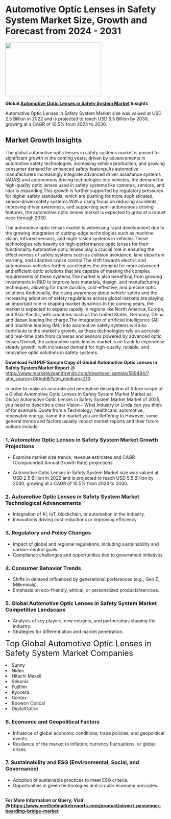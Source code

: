<H1>Automotive Optic Lenses in Safety System Market Size, Growth and Forecast from 2024 - 2031</H1><img class="aligncenter size-medium wp-image-584254" src="https://thirdeyenews.in/wp-content/uploads/2024/09/Global-Market-Research-300x168.jpeg" alt="" width="300" height="168" /><p><strong>Global&nbsp;<a href="https://www.marketsizeandtrends.com/download-sample/589484/?utm_source=Github8j?utm_medium=213">Automotive Optic Lenses in Safety System Market</a> Insights</strong></p><p>Automotive Optic Lenses in Safety System Market size was valued at USD 2.5 Billion in 2022 and is projected to reach USD 5.5 Billion by 2030, growing at a CAGR of 10.5% from 2024 to 2030.</p><p><h2>Market Growth Insights</h2> <p>The global automotive optic lenses in safety systems market is poised for significant growth in the coming years, driven by advancements in automotive safety technologies, increasing vehicle production, and growing consumer demand for enhanced safety features.As automotive manufacturers increasingly integrate advanced driver assistance systems (ADAS) and autonomous driving technologies into vehicles, the demand for high-quality optic lenses used in safety systems like cameras, sensors, and lidar is expanding.This growth is further supported by regulatory pressures for higher safety standards, which are pushing for more sophisticated, sensor-driven safety systems.With a rising focus on reducing accidents, improving driver awareness, and supporting semi-autonomous driving features, the automotive optic lenses market is expected to grow at a robust pace through 2030.</p> <p>The automotive optic lenses market is witnessing rapid development due to the growing integration of cutting-edge technologies such as machine vision, infrared sensors, and night-vision systems in vehicles.These technologies rely heavily on high-performance optic lenses for their functionality.Automotive optic lenses play a crucial role in ensuring the effectiveness of safety systems such as collision avoidance, lane departure warning, and adaptive cruise control.The shift towards electric and autonomous vehicles further accelerates the demand for more advanced and efficient optic solutions that are capable of meeting the complex requirements of these systems.The market is also benefiting from growing investments in R&D to improve lens materials, design, and manufacturing techniques, allowing for more durable, cost-effective, and precise optic solutions.Additionally, the rising awareness about vehicle safety and the increasing adoption of safety regulations across global markets are playing an important role in shaping market dynamics.In the coming years, the market is expected to expand rapidly in regions like North America, Europe, and Asia-Pacific, with countries such as the United States, Germany, China, and Japan leading the charge.The integration of artificial intelligence (AI) and machine learning (ML) into automotive safety systems will also contribute to the market's growth, as these technologies rely on accurate and real-time data from cameras and sensors powered by advanced optic lenses.Overall, the automotive optic lenses market is on track to experience steady growth, with increased demand for high-quality, reliable, and innovative optic solutions in safety systems.</p><p><span class=""><strong>Download Full PDF Sample Copy of Global Automotive Optic Lenses in Safety System Market Report</strong> @ <a href="https://www.marketsizeandtrends.com/download-sample/589484/?utm_source=Github8j?utm_medium=213" target="_blank">https://www.marketsizeandtrends.com/download-sample/589484/?utm_source=Github8j?utm_medium=213</a></span></p><p>In order to make an accurate and perceptive description of future scope of a Global&nbsp;Automotive Optic Lenses in Safety System Market Market as Global&nbsp;Automotive Optic Lenses in Safety System Market Market of 2025, you need to describe a clear Vision &ndash; What Industry or Linda can you think of for example: Quote from a Technology, healthcare, automotive, renewable energy, name the market you are Reffering to.However, some general trends and factors usually impact market reports and their future outlook include:</p><h3>1.&nbsp;<strong>Automotive Optic Lenses in Safety System Market Growth Projections</strong></h3><ul><li>Examine market size trends, revenue estimates and CAGR (Compounded Annual Growth Rate) projections.</li><li><p>Automotive Optic Lenses in Safety System Market size was valued at USD 2.5 Billion in 2022 and is projected to reach USD 5.5 Billion by 2030, growing at a CAGR of 10.5% from 2024 to 2030.</p></li></ul><h3>2.&nbsp;<strong>Automotive Optic Lenses in Safety System Market Technological Advancements</strong></h3><ul><li>Integration of AI, IoT, blockchain, or automation in the industry.</li><li>Innovations driving cost reductions or improving efficiency.</li></ul><h3>3.&nbsp;<strong>Regulatory and Policy Changes</strong></h3><ul><li>Impact of global and regional regulations, including sustainability and carbon-neutral goals.</li><li>Compliance challenges and opportunities tied to government initiatives.</li></ul><h3>4.&nbsp;<strong>Consumer Behavior Trends</strong></h3><ul><li>Shifts in demand influenced by generational preferences (e.g., Gen Z, Millennials).</li><li>Emphasis on eco-friendly, ethical, or personalized products/services.</li></ul><h3>5.&nbsp;<strong>Global Automotive Optic Lenses in Safety System Market Competitive Landscape</strong></h3><ul><li>Analysis of key players, new entrants, and partnerships shaping the industry.</li><li>Strategies for differentiation and market penetration.</li></ul><p data-pm-slice="1 1 []"><span style="color: inherit; font-family: inherit; font-size: 25px;">Top Global Automotive Optic Lenses in Safety System Market Companies</span></p><div class="" data-test-id=""><p><li>Sunny</li><li> Nidec</li><li> Hitachi Maxell</li><li> Sekonix</li><li> Fujifilm</li><li> Kyocera</li><li> Gentex</li><li> Boowon Optical</li><li> DigitalOptics</li></p></div><h3>6.&nbsp;<strong>Economic and Geopolitical Factors</strong></h3><ul><li>Influence of global economic conditions, trade policies, and geopolitical events.</li><li>Resilience of the market to inflation, currency fluctuations, or global crises.</li></ul><h3>7.&nbsp;<strong>Sustainability and ESG (Environmental, Social, and Governance)</strong></h3><ul><li>Adoption of sustainable practices to meet ESG criteria.</li><li>Opportunities in green technologies and circular economy principles.</li></ul><h2><strong style="font-size: 14px;">For More Information or Query, Visit @&nbsp;</strong><a style="background-color: #ffffff; font-size: 14px;" href="https://www.marketsizeandtrends.com/report/automotive-optic-lenses-in-safety-system-market/" target="_blank">https://www.verifiedmarketreports.com/product/airport-passenger-boarding-bridge-market</a></h2>